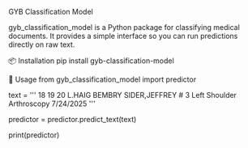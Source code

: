 GYB Classification Model

gyb_classification_model is a Python package for classifying medical documents.
It provides a simple interface so you can run predictions directly on raw text.

📦 Installation
pip install gyb-classification-model


🚀 Usage
from gyb_classification_model import predictor

text = '''
        18 19 20 L.HAIG BEMBRY SIDER,JEFFREY # 3 Left Shoulder Arthroscopy 7/24/2025
    '''

predictor = predictor.predict_text(text)

print(predictor)
